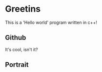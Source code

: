 
# Greetins

This is a 'Hello world' program written in c++!

## Github

It's cool, isn't it?

## Portrait

<div style="position:relative;width:141px;height:130px;overflow:hidden;">
 <div style="background:url(http://test.calcmm.com/image/sc2/2-90.jpg) no-repeat -180 -360;position:absolute;left:25px;top:20px;width:90px;height:90px;"></div>
 <div style="background:url(http://test.calcmm.com/image/sc2/portrait-summary-master.png) no-repeat;position:absolute;left:0px;top:0px;width:141px;height:130px;"></div>
</div>


